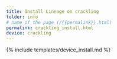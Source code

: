 ```yaml
---
title: Install Lineage on crackling
folder: info
# name of the page (/{{permalink}}.html)
permalink: crackling_install.html
device: crackling
---
```

{% include templates/device_install.md %}
